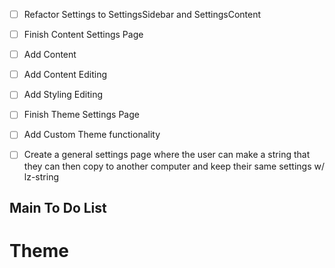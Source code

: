 - [ ] Refactor Settings to SettingsSidebar and SettingsContent

- [ ] Finish Content Settings Page
- [ ] Add Content
- [ ] Add Content Editing
- [ ] Add Styling Editing

- [ ] Finish Theme Settings Page
- [ ] Add Custom Theme functionality
  
- [ ] Create a general settings page where the user can make a string that they can then copy to another computer and keep their same settings w/ lz-string



## Main To Do List 

# Theme

